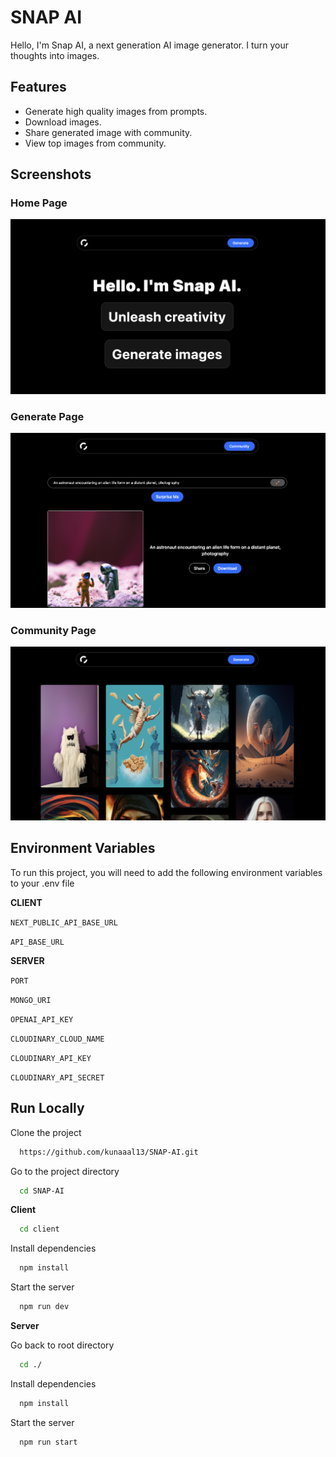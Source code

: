 # SNAP AI

Hello, I'm Snap AI, a next generation AI image generator. I turn your thoughts into images.

## Features

- Generate high quality images from prompts.
- Download images.
- Share generated image with community.
- View top images from community.

## Screenshots

### Home Page

![App Screenshot](/images/Home.png)

### Generate Page

![App Screenshot](/images/Generate.png)

### Community Page

![App Screenshot](/images/Community.png)

## Environment Variables

To run this project, you will need to add the following environment variables to your .env file

**CLIENT**

`NEXT_PUBLIC_API_BASE_URL`

`API_BASE_URL`

**SERVER**

`PORT`

`MONGO_URI`

`OPENAI_API_KEY`

`CLOUDINARY_CLOUD_NAME`

`CLOUDINARY_API_KEY`

`CLOUDINARY_API_SECRET`

## Run Locally

Clone the project

```bash
  https://github.com/kunaaal13/SNAP-AI.git
```

Go to the project directory

```bash
  cd SNAP-AI
```

**Client**

```bash
  cd client
```

Install dependencies

```bash
  npm install
```

Start the server

```bash
  npm run dev
```

**Server**

Go back to root directory

```bash
  cd ./
```

Install dependencies

```bash
  npm install
```

Start the server

```bash
  npm run start
```
